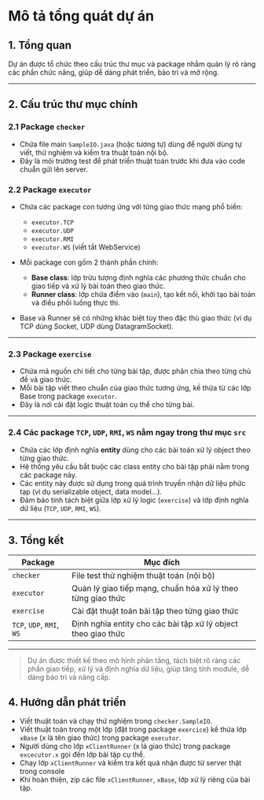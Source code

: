 # Mô tả tổng quát dự án


## 1. Tổng quan

Dự án được tổ chức theo cấu trúc thư mục và package nhằm quản lý rõ ràng các phần chức năng, giúp dễ dàng phát triển, bảo trì và mở rộng.

---

## 2. Cấu trúc thư mục chính

### 2.1 Package `checker`

* Chứa file main `SampleIO.java` (hoặc tương tự) dùng để người dùng tự viết, thử nghiệm và kiểm tra thuật toán nội bộ.
* Đây là môi trường test để phát triển thuật toán trước khi đưa vào code chuẩn gửi lên server.

### 2.2 Package `executor`

* Chứa các package con tương ứng với từng giao thức mạng phổ biến:

    * `executor.TCP`
    * `executor.UDP`
    * `executor.RMI`
    * `executor.WS` (viết tắt WebService)

* Mỗi package con gồm 2 thành phần chính:

    * **Base class**: lớp trừu tượng định nghĩa các phương thức chuẩn cho giao tiếp và xử lý bài toán theo giao thức.
    * **Runner class**: lớp chứa điểm vào (`main`), tạo kết nối, khởi tạo bài toán và điều phối luồng thực thi.

* Base và Runner sẽ có những khác biệt tùy theo đặc thù giao thức (ví dụ TCP dùng Socket, UDP dùng DatagramSocket).

---

### 2.3 Package `exercise`

* Chứa mã nguồn chi tiết cho từng bài tập, được phân chia theo từng chủ đề và giao thức.
* Mỗi bài tập viết theo chuẩn của giao thức tương ứng, kế thừa từ các lớp Base trong package `executor`.
* Đây là nơi cài đặt logic thuật toán cụ thể cho từng bài.

---

### 2.4 Các package `TCP`, `UDP`, `RMI`, `WS` nằm ngay trong thư mục `src`

* Chứa các lớp định nghĩa **entity** dùng cho các bài toán xử lý object theo từng giao thức.
* Hệ thống yêu cầu bắt buộc các class entity cho bài tập phải nằm trong các package này.
* Các entity này được sử dụng trong quá trình truyền nhận dữ liệu phức tạp (ví dụ serializable object, data model...).
* Đảm bảo tính tách biệt giữa lớp xử lý logic (`exercise`) và lớp định nghĩa dữ liệu (`TCP`, `UDP`, `RMI`, `WS`).

---

## 3. Tổng kết

| Package                   | Mục đích                                                      |
| ------------------------- | ------------------------------------------------------------- |
| `checker`                 | File test thử nghiệm thuật toán (nội bộ)                      |
| `executor`                | Quản lý giao tiếp mạng, chuẩn hóa xử lý theo từng giao thức   |
| `exercise`                | Cài đặt thuật toán bài tập theo từng giao thức                |
| `TCP`, `UDP`, `RMI`, `WS` | Định nghĩa entity cho các bài tập xử lý object theo giao thức |

---

> Dự án được thiết kế theo mô hình phân tầng, tách biệt rõ ràng các phần giao tiếp, xử lý và định nghĩa dữ liệu, giúp tăng tính module, dễ dàng bảo trì và nâng cấp.

## 4. Hướng dẫn phát triển

* Viết thuật toán và chạy thử nghiệm trong `checker.SampleIO`.
* Viết thuật toán trong một lớp (đặt trong package `exercice`) kế thừa lớp `xBase` (x là tên giao thức) trong package `executor`.
* Người dùng cho lớp `xClientRunner` (x là giao thức) trong package `excecutor.x` gọi đến lớp bài tập cụ thể.
* Chạy lớp `xClientRunner` và kiểm tra kết quả nhận được từ server thật trong console
* Khi hoàn thiện, zip các file `xClientRunner`, `xBase`, lớp xử lý riêng của bài tập.

